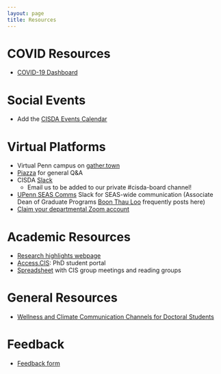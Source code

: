 ```yaml
---
layout: page
title: Resources
---
```

# COVID Resources
- [COVID-19 Dashboard](https://coronavirus.upenn.edu/announcements)

# Social Events
- Add the [CISDA Events Calendar](https://calendar.google.com/calendar?cid=Y19ncGk4cXBrcWFyNDg5bTFsOXQ4djhhNjJrb0Bncm91cC5jYWxlbmRhci5nb29nbGUuY29t)

# Virtual Platforms
- Virtual Penn campus on [gather.town](https://gather.town/aQMGI0l1R8DP0Ovv/penn-cis)
- [Piazza](https://piazza.com/class/jzjxhmkdn7o549) for general Q&A
- CISDA [Slack](https://join.slack.com/t/penn-cis-phd/shared_invite/zt-lav7oxo7-TSqn30Xq82FlJbo9aW1SXw)
    - Email us to be added to our private #cisda-board channel!
- [UPenn SEAS Comms](https://join.slack.com/t/upennseascomms/shared_invite/zt-ifsz0yd3-lNwr8Cc1X~3YLm1wtDg12w) 
  Slack for SEAS-wide communication (Associate Dean of 
  Graduate Programs [Boon Thau Loo](https://boonloo.cis.upenn.edu/) frequently posts here)
- [Claim your departmental Zoom account](https://upenn.zoom.us/)

# Academic Resources
- [Research highlights webpage](https://highlights.cis.upenn.edu/)
- [Access.CIS](https://access.cis.upenn.edu/): PhD student portal
- [Spreadsheet](https://docs.google.com/spreadsheets/d/16PHIwHQodiWW2u4BWmM8rXsNYDRSXIGXwkEVecerzEw/edit#gid=0) 
  with CIS group meetings and reading groups

# General Resources
- [Wellness and Climate Communication Channels for Doctoral Students](https://docs.google.com/document/d/188Be6oetGfHrBbdKAcxs1anQtv_Xy3kC6GiflgsM2o0/edit?usp=sharing)

# Feedback
- <a href="https://forms.gle/TKztGT46pPWcy8qn9" target="_blank">Feedback form</a>
